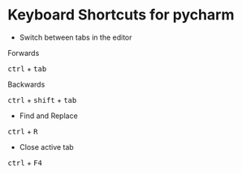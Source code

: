 # Keyboard Shortcuts for pycharm

- Switch between tabs in the editor

Forwards 

<kbd>ctrl</kbd> + <kbd>tab</kbd>

Backwards

<kbd>ctrl</kbd> + <kbd>shift</kbd> + <kbd>tab</kbd>

- Find and Replace

<kbd>ctrl</kbd> + <kbd>R</kbd>

- Close active tab

<kbd>ctrl</kbd> + <kbd>F4</kbd>
